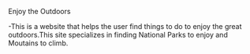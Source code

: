 Enjoy the Outdoors

-This is a  website that helps the user find things to do to enjoy the great outdoors.This site specializes in finding National Parks to enjoy and Moutains to climb.